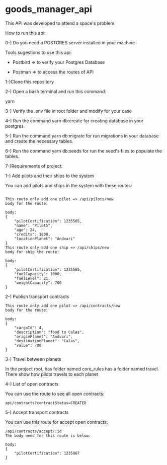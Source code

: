 # goods_manager_api

This API was developed to attend a space's problem

How to run this api:

0-) Do you need a POSTGRES server installed in your machine

Tools sugestions to use this api:

- Postbird => to verify your Postgres Database

* Postman => to access the routes of API

1-)Clone this repository

2-) Open a bash terminal and run this command:

yarn

3-) Verify the .env file in root folder and modify for your case

4-) Run the command yarn db:create for creating database in your postgres.

5-) Run the command yarn db:migrate for run migrations in your database and create the necessary tables.

6-) Run the command yarn db:seeds for run the seed's files to populate the tables.

7-)Requirements of project:

1-) Add pilots and their ships to the system

You can add pilots and ships in the system with these routes:

```

This route only add one pilot => /api/pilots/new
body for the route:

body:
{
    "pilotCertification": 1235565,
    "name": "Pilot5",
    "age": 24,
    "credits": 1800,
    "locationPlanet": "Andvari"
} 
This route only add one ship => /api/ships/new
body for ship the route:

body:
{
    "pilotCertification": 1235565,
    "fuelCapacity": 1000,
    "fuelLevel": 21,
    "weightCapacity": 700
}
```

2-) Publish transport contracts

```
This route only add one pilot => /api/contracts/new
body for the route:

body:
{
    "cargoId": 4,
    "description": "food to Calas",
    "originPlanet": "Andvari",
    "destinationPlanet": "Calas",
    "value": 700
}
```

3-) Travel between planets

In the project root, has folder named core_rules has a folder named travel. There show how pilots travels to each planet

4-) List of open contracts

You can use the route to see all open contracts:

```
api/contracts?contractStatus=CREATED
```

5-) Accept transport contracts

You can use this route for accept open contracts:

```
/api/contracts/accept/:id
The body need for this route is below:

body:
{
    "pilotCertification": 1235867
}

```
